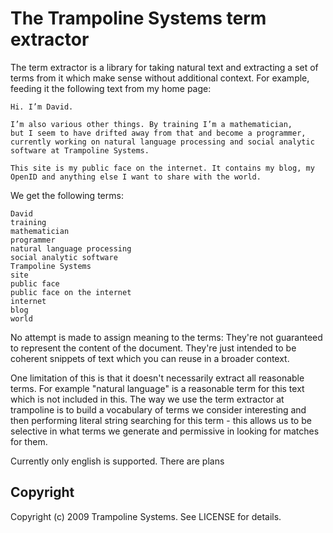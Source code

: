 # The Trampoline Systems term extractor

The term extractor is a library for taking natural text and extracting a
set of terms from it which make sense without additional context. For example, feeding it the following text from my home page:

    Hi. I’m David.

    I’m also various other things. By training I’m a mathematician, 
    but I seem to have drifted away from that and become a programmer, 
    currently working on natural language processing and social analytic
    software at Trampoline Systems.

    This site is my public face on the internet. It contains my blog, my OpenID and anything else I want to share with the world. 

We get the following terms:

    David
    training
    mathematician
    programmer
    natural language processing
    social analytic software
    Trampoline Systems
    site
    public face
    public face on the internet
    internet
    blog
    world
 
No attempt is made to assign meaning to the terms: They're not guaranteed to represent the content of the document. They're just intended to be coherent snippets of text which you can reuse in a broader context.

One limitation of this is that it doesn't necessarily extract all reasonable terms. For example "natural language" is a reasonable term for this text which is not included in this. The way we use the term extractor at trampoline is to build a vocabulary of terms we consider interesting and then performing literal string searching for this term - this allows us to be selective in what terms we generate and permissive in looking for matches for them.

Currently only english is supported. There are plans 

## Copyright

Copyright (c) 2009 Trampoline Systems. See LICENSE for details.
